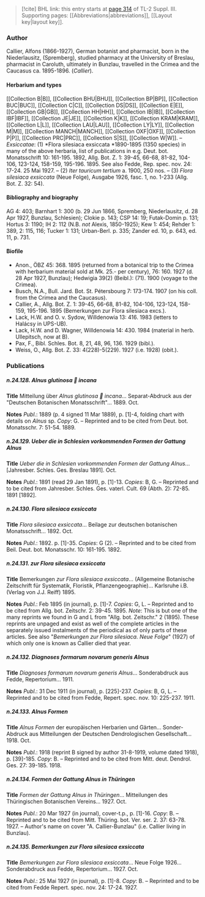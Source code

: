 > [!cite] BHL link: this entry starts at [page 314](https://www.biodiversitylibrary.org/item/103861#page/324/mode/1up) of TL-2 Suppl. III.
> Supporting pages: [[Abbreviations|abbreviations]], [[Layout key|layout key]].

### Author

Callier, Alfons (1866-1927), German botanist and pharmacist, born in the Niederlausitz, (Spremberg), studied pharmacy at the University of Breslau, pharmacist in Caroluth, ultimately in Bunzlau, travelled in the Crimea and the Caucasus ca. 1895-1896. (*Callier*).

#### Herbarium and types

[[Collection B|B]], [[Collection BHU|BHU]], [[Collection BP|BP]], [[Collection BUC|BUC]], [[Collection C|C]], [[Collection DS|DS]], [[Collection E|E]], [[Collection GB|GB]], [[Collection HH|HH]], [[Collection IB|IB]], [[Collection IBF|IBF]], [[Collection JE|JE]], [[Collection K|K]], [[Collection KRAM|KRAM]], [[Collection L|L]], [[Collection LAU|LAU]], [[Collection LY|LY]], [[Collection M|M]], [[Collection MANCH|MANCH]], [[Collection OXF|OXF]], [[Collection P|P]], [[Collection PRC|PRC]], [[Collection S|S]], [[Collection W|W]]. – *Exsiccatae*: (1) *Flora silesiaca exsiccata *1890-1895 (1350 species) in many of the above herbaria, list of publications in e.g. Deut. bot. Monatsschrift 10: 161-195. 1892, Allg. Bot. Z. 1: 39-45, 66-68, 81-82, 104-106, 123-124, 158-159, 195-196. 1895. See also Fedde, Rep. spec. nov. 24: 17-24. 25 Mai 1927. – (2) *Iter tauricum tertium* a. 1900, 250 nos. – (3) *Flora silesiaca exsiccata* (Neue Folge), Ausgabe 1926, fasc. 1, no. 1-233 (Allg. Bot. Z. 32: 54).

#### Bibliography and biography

AG 4: 403; Barnhart 1: 300 (b. 29 Jun 1866, Spremberg, Niederlausitz, d. 28 Apr 1927, Bunzlau, Schlesien); Clokie p. 143; CSP 14: 19; Futak-Domin p. 131; Hortus 3: 1190; IH 2: 112 (N.B. *not* Alexis, 1850-1925); Kew 1: 454; Rehder 1: 389, 2: 115, 116; Tucker 1: 131; Urban-Berl. p. 335; Zander ed. 10, p. 643, ed. 11, p. 731.

#### Biofile

- Anon., ÖBZ 45: 368. 1895 (returned from a botanical trip to the Crimea with herbarium material sold at Mk. 25.- per century), 76: 160. 1927 (d. 28 Apr 1927, Bunzlau); Hedwigia 39(2) (Beibl.): (71). 1900 (voyage to the Crimea).
- Busch, N.A., Bull. Jard. Bot. St. Pétersbourg 7: 173-174. 1907 (on his coll. from the Crimea and the Caucasus).
- Callier, A., Allg. Bot. Z. 1: 39-45, 66-68, 81-82, 104-106, 123-124, 158-159, 195-196. 1895 (Bemerkungen zur Flora silesiaca excs.).
- Lack, H.W. and O. v. Sydow, Willdenowia 13: 416. 1983 (letters to Halácsy in UPS-UB).
- Lack, H.W. and D. Wagner, Willdenowia 14: 430. 1984 (material in herb. Ullepitsch, now at B).
- Pax, F., Bibl. Schles. Bot. 8, 21, 48, 96, 136. 1929 (bibl.).
- Weiss, O., Allg. Bot. Z. 33: 4(228)-5(229). 1927 (i.e. 1928) (obit.).

### Publications

##### n.24.128. Alnus glutinosa  incana

**Title**
Mitteilung über *Alnus glutinosa  incana*... Separat-Abdruck aus der "Deutschen Botanischen Monatsschrift"... 1889. Oct.

**Notes**
*Publ*.: 1889 (p. 4 signed 11 Mar 1889), p. \[1\]-4, folding chart with details on *Alnus* sp. *Copy*: G. – Reprinted and to be cited from Deut. bot. Monatsschr. 7: 51-54. 1889.

##### n.24.129. Ueber die in Schlesien vorkommenden Formen der Gattung Alnus

**Title**
*Ueber die in Schlesien vorkommenden Formen der Gattung Alnus*... \[Jahresber. Schles. Ges. Breslau 1891\]. Oct.

**Notes**
*Publ*.: 1891 (read 29 Jan 1891), p. \[1\]-13. *Copies*: B, G. – Reprinted and to be cited from Jahresber. Schles. Ges. vaterl. Cult. 69 (Abth. 2): 72-85. 1891 \[1892\].

##### n.24.130. Flora silesiaca exsiccata

**Title**
*Flora silesiaca exsiccata*... Beilage zur deutschen botanischen Monatsschrift... 1892. Oct.

**Notes**
*Publ*.: 1892. p. \[1\]-35. *Copies*: G (2). – Reprinted and to be cited from Beil. Deut. bot. Monatsschr. 10: 161-195. 1892.

##### n.24.131. zur Flora silesiaca exsiccata

**Title**
Bemerkungen *zur Flora silesiaca exsiccata*... (Allgemeine Botanische Zeitschrift für Systematik, Floristik, Pflanzengeographie)... Karlsruhe i.B. (Verlag von J.J. Reiff) 1895.

**Notes**
*Publ*.: Feb 1895 (in journal), p. \[1\]-7. *Copies*: G, L. – Reprinted and to be cited from Allg. bot. Zeitschr. 2: 39-45. 1895.
*Note*: This is but one of the many reprints we found in G and L from "Allg. bot. Zeitschr." 2 (1895). These reprints are unpaged and exist as well of the complete articles in the separately issued instalments of the periodical as of only parts of these articles. See also "*Bemerkungen zur Flora silesiaca. Neue Folge*" (1927) of which only one is known as Callier died that year.

##### n.24.132. Diagnoses formarum novarum generis Alnus

**Title**
*Diagnoses formarum novarum generis Alnus*... Sonderabdruck aus Fedde, Repertorium... 1911.

**Notes**
*Publ*.: 31 Dec 1911 (in journal), p. \[225\]-237. *Copies*: B, G, L. – Reprinted and to be cited from Fedde, Repert. spec. nov. 10: 225-237. 1911.

##### n.24.133. Alnus Formen

**Title**
*Alnus Formen* der europäischen Herbarien und Gärten... Sonder-Abdruck aus Mitteilungen der Deutschen Dendrologischen Gesellschaft... 1918. Oct.

**Notes**
*Publ*.: 1918 (reprint B signed by author 31-8-1919, volume dated 1918), p. \[39\]-185. *Copy*: B. – Reprinted and to be cited from Mitt. deut. Dendrol. Ges. 27: 39-185. 1918.

##### n.24.134. Formen der Gattung Alnus in Thüringen

**Title**
*Formen der Gattung Alnus in Thüringen*... Mitteilungen des Thüringischen Botanischen Vereins... 1927. Oct.

**Notes**
*Publ*.: 20 Mar 1927 (in journal), cover-t.p., p. \[1\]-16. *Copy*: B. – Reprinted and to be cited from Mitt. Thüring. bot. Ver. ser. 2. 37: 63-78. 1927. – Author's name on cover "A. Callier-Bunzlau" (i.e. Callier living in Bunzlau).

##### n.24.135. Bemerkungen zur Flora silesiaca exsiccata

**Title**
*Bemerkungen zur Flora silesiaca exsiccata*... Neue Folge 1926... Sonderabdruck aus Fedde, Repertorium... 1927. Oct.

**Notes**
*Publ*.: 25 Mai 1927 (in journal), p. \[1\]-8. *Copy*: B. – Reprinted and to be cited from Fedde Repert. spec. nov. 24: 17-24. 1927.

